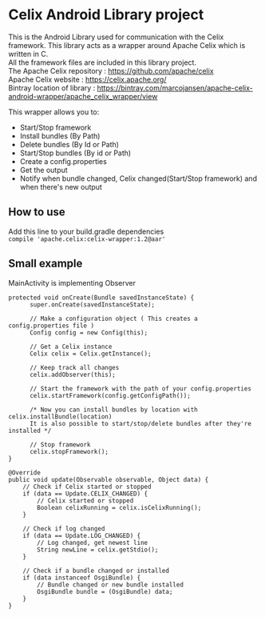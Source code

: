 # Celix Android Library project

This is the Android Library used for communication with the Celix framework.
This library acts as a wrapper around Apache Celix which is written in C.  
All the framework files are included in this library project.   
The Apache Celix repository : https://github.com/apache/celix  
Apache Celix website : https://celix.apache.org/  
Bintray location of library : https://bintray.com/marcojansen/apache-celix-android-wrapper/apache_celix_wrapper/view


This wrapper allows you to:

- Start/Stop framework
- Install bundles (By Path)
- Delete bundles  (By Id or Path)
- Start/Stop bundles   (By id or Path)
- Create a config.properties
- Get the output
- Notify when bundle changed, Celix changed(Start/Stop framework) and when there's new output

## How to use

Add this line to your build.gradle dependencies  
`compile 'apache.celix:celix-wrapper:1.2@aar'`

## Small example
MainActivity is implementing Observer
```
protected void onCreate(Bundle savedInstanceState) {
      super.onCreate(savedInstanceState);

      // Make a configuration object ( This creates a config.properties file )
      Config config = new Config(this);

      // Get a Celix instance
      Celix celix = Celix.getInstance();

      // Keep track all changes
      celix.addObserver(this);

      // Start the framework with the path of your config.properties
      celix.startFramework(config.getConfigPath());

      /* Now you can install bundles by location with celix.installBundle(location)
      It is also possible to start/stop/delete bundles after they're installed */

      // Stop framework
      celix.stopFramework();
}

@Override
public void update(Observable observable, Object data) {
    // Check if Celix started or stopped
    if (data == Update.CELIX_CHANGED) {
        // Celix started or stopped
        Boolean celixRunning = celix.isCelixRunning();
    }

    // Check if log changed
    if (data == Update.LOG_CHANGED) {
        // Log changed, get newest line
        String newLine = celix.getStdio();
    }

    // Check if a bundle changed or installed
    if (data instanceof OsgiBundle) {
        // Bundle changed or new bundle installed
        OsgiBundle bundle = (OsgiBundle) data;
    }
}

```
